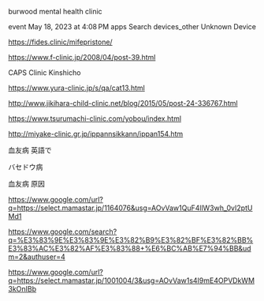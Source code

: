  burwood mental health clinic
 
 event
May 18, 2023 at 4:08 PM
apps
Search
devices_other
Unknown Device


https://fides.clinic/mifepristone/


https://www.f-clinic.jp/2008/04/post-39.html


CAPS Clinic Kinshicho


https://www.yura-clinic.jp/s/qa/cat13.html


http://www.jikihara-child-clinic.net/blog/2015/05/post-24-336767.html


https://www.tsurumachi-clinic.com/yobou/index.html


 http://miyake-clinic.gr.jp/ippannsikkann/ippan154.htm

 血友病 英語で

 バセドウ病


  血友病 原因

  https://www.google.com/url?q=https://select.mamastar.jp/1164076&usg=AOvVaw1QuF4llW3wh_0vI2ptUMd1

  https://www.google.com/search?q=%E3%83%9E%E3%83%9E%E3%82%B9%E3%82%BF%E3%82%BB%E3%83%AC%E3%82%AF%E3%83%88+%E6%BC%AB%E7%94%BB&udm=2&authuser=4

  https://www.google.com/url?q=https://select.mamastar.jp/1001004/3&usg=AOvVaw1s4I9mE4OPVDkWM3kOnIBb

  